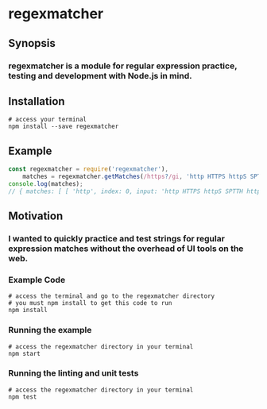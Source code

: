 # regexmatcher

## Synopsis

### regexmatcher is a module for regular expression practice, testing and development with Node.js in mind.

## Installation

```
# access your terminal
npm install --save regexmatcher
```

## Example

```javascript
const regexmatcher = require('regexmatcher'),
    matches = regexmatcher.getMatches(/https?/gi, 'http HTTPS httpS SPTTH https');
console.log(matches);
// { matches: [ [ 'http', index: 0, input: 'http HTTPS httpS SPTTH https' ], [ 'HTTPS', index: 5, input: 'http HTTPS httpS SPTTH https' ], [ 'httpS', index: 11, input: 'http HTTPS httpS SPTTH https' ], [ 'https', index: 23, input: 'http HTTPS httpS SPTTH https' ] ], summary: 'There are 4 matches' }
```

## Motivation

### I wanted to quickly practice and test strings for regular expression matches without the overhead of UI tools on the web.

### Example Code

```
# access the terminal and go to the regexmatcher directory
# you must npm install to get this code to run
npm install
```

### Running the example

```
# access the regexmatcher directory in your terminal
npm start
```

### Running the linting and unit tests

```
# access the regexmatcher directory in your terminal
npm test
```